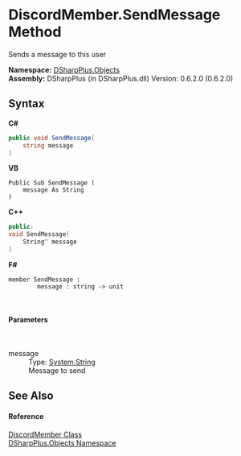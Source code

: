 # DiscordMember.SendMessage Method 
 

Sends a message to this user

**Namespace:**&nbsp;<a href="b70db947-75ff-488f-5245-350c6ca1e522">DSharpPlus.Objects</a><br />**Assembly:**&nbsp;DSharpPlus (in DSharpPlus.dll) Version: 0.6.2.0 (0.6.2.0)

## Syntax

**C#**<br />
``` C#
public void SendMessage(
	string message
)
```

**VB**<br />
``` VB
Public Sub SendMessage ( 
	message As String
)
```

**C++**<br />
``` C++
public:
void SendMessage(
	String^ message
)
```

**F#**<br />
``` F#
member SendMessage : 
        message : string -> unit 

```

<br />

#### Parameters
&nbsp;<dl><dt>message</dt><dd>Type: <a href="http://msdn2.microsoft.com/en-us/library/s1wwdcbf" target="_blank">System.String</a><br />Message to send</dd></dl>

## See Also


#### Reference
<a href="5cf74e63-4004-3836-5a0d-910485913b65">DiscordMember Class</a><br /><a href="b70db947-75ff-488f-5245-350c6ca1e522">DSharpPlus.Objects Namespace</a><br />